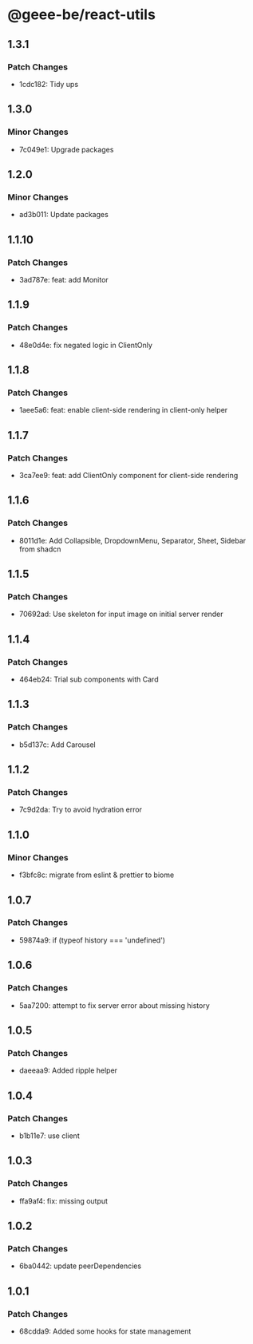 # @geee-be/react-utils

## 1.3.1

### Patch Changes

- 1cdc182: Tidy ups

## 1.3.0

### Minor Changes

- 7c049e1: Upgrade packages

## 1.2.0

### Minor Changes

- ad3b011: Update packages

## 1.1.10

### Patch Changes

- 3ad787e: feat: add Monitor

## 1.1.9

### Patch Changes

- 48e0d4e: fix negated logic in ClientOnly

## 1.1.8

### Patch Changes

- 1aee5a6: feat: enable client-side rendering in client-only helper

## 1.1.7

### Patch Changes

- 3ca7ee9: feat: add ClientOnly component for client-side rendering

## 1.1.6

### Patch Changes

- 8011d1e: Add Collapsible, DropdownMenu, Separator, Sheet, Sidebar from shadcn

## 1.1.5

### Patch Changes

- 70692ad: Use skeleton for input image on initial server render

## 1.1.4

### Patch Changes

- 464eb24: Trial sub components with Card

## 1.1.3

### Patch Changes

- b5d137c: Add Carousel

## 1.1.2

### Patch Changes

- 7c9d2da: Try to avoid hydration error

## 1.1.0

### Minor Changes

- f3bfc8c: migrate from eslint & prettier to biome

## 1.0.7

### Patch Changes

- 59874a9: if (typeof history === 'undefined')

## 1.0.6

### Patch Changes

- 5aa7200: attempt to fix server error about missing history

## 1.0.5

### Patch Changes

- daeeaa9: Added ripple helper

## 1.0.4

### Patch Changes

- b1b11e7: use client

## 1.0.3

### Patch Changes

- ffa9af4: fix: missing output

## 1.0.2

### Patch Changes

- 6ba0442: update peerDependencies

## 1.0.1

### Patch Changes

- 68cdda9: Added some hooks for state management
